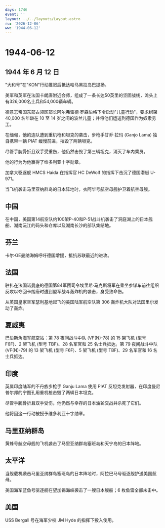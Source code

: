 ```yaml
---
days: 1746
event: ''
layout: ../../layouts/Layout.astro
ru: '2026-12-06'
ww: '1944-06-12'
---
```


# 1944-06-12

## 1944 年 6 月 12 日

"大和号"在"KON"行动推迟后抵达哈马黑拉岛巴提扬。

美军和英军在法国卡朗唐附近会师，组成了一条长达50英里的坚固战线，滩头上有326,000名士兵和54,000辆车辆。

德意志帝国东部占领区部长阿尔弗雷德·罗森伯格下令启动"儿童行动"，要求绑架
40,000 名年龄在 10 至 14
岁之间的波兰儿童；并将他们运送到德国作为奴隶劳工。

在缅甸，他的连队遭到重机枪和坦克的袭击，步枪手甘乔·拉玛 (Ganjo Lama)
独自携带一辆 PIAT 缓慢前进，摧毁了两辆坦克。

尽管手腕骨折且双手受重伤，他仍然击毁了第三辆坦克，消灭了车内乘员。

他的行为为他赢得了维多利亚十字勋章。

加拿大驱逐舰 HMCS Haida 在指挥官 HC DeWolf 的指挥下击沉了德国潜艇
U-971。

当飞机袭击马里亚纳群岛的日本阵地时，衣阿华号航空母舰护卫着航空母舰。

## 中国

在中国，美国第14航空队约100架P-40和P-51战斗机袭击了洞庭湖上的日本舰船、湖南沅江的码头和仓库以及湖南长沙的部队集结地。

## 芬兰

卡尔·GE曼纳海姆呼吁德国增援，抵抗苏联最近的进攻。

## 法国

驻扎在法国诺曼底的德国第84军团司令埃里希·马克斯将军在乘坐参谋车前往组织反攻以夺回卡朗唐时遭到盟军战斗轰炸机的袭击，身受致命伤。

从英国皇家空军瑟利基地起飞的美国陆军航空队第 306
轰炸机大队对法国里尔发动了轰炸。

## 夏威夷

巴伯斯角海军航空站：第 78 夜间战斗中队 (VF(N)-78) 的 15 架飞机 (型号
F6F)、2 架飞机 (型号 TBF)、28 名军官和 25 名士兵抵达。第 79 夜间战斗中队
(VF(N)-79) 的 13 架飞机 (型号 F6F)、5 架飞机 (型号 TBF)、29 名军官和 16
名士兵抵达。

## 印度

英属印度陆军的不丹族步枪手 Ganju Lama 使用 PIAT
反坦克发射器，在印度曼尼普尔邦的宁图孔用重机枪击毁了两辆日本坦克。

尽管手腕骨折且双手受伤，他仍然与幸存的日本油轮交战并杀死了它们。

他将因这一行动被授予维多利亚十字勋章。

## 马里亚纳群岛

黄蜂号航空母舰的飞机袭击了马里亚纳群岛塞班岛和天宁岛的日本阵地。

## 太平洋

当舰载机袭击马里亚纳群岛塞班岛的日本阵地时，阿拉巴马号驱逐舰护送美国航母。

美国海军蓝鱼号驱逐舰在望加锡海峡袭击了一艘日本舰船；6 枚鱼雷全部未击中。

## 美国

USS Bergall 号在海军少校 JM Hyde 的指挥下投入使用。